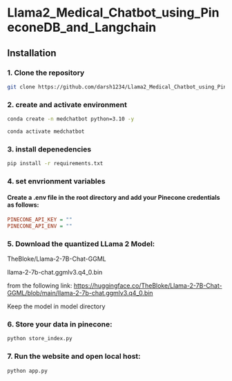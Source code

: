 # Llama2_Medical_Chatbot_using_PineconeDB_and_Langchain

## Installation

### 1. Clone the repository
```bash
git clone https://github.com/darsh1234/Llama2_Medical_Chatbot_using_PineconeDB_and_Langchain.git
```

### 2. create and activate environment
``` bash 
conda create -n medchatbot python=3.10 -y 
```

``` bash 
conda activate medchatbot 
```

### 3. install depenedencies
``` bash 
pip install -r requirements.txt
```

### 4. set envrionment variables
#### Create a .env file in the root directory and add your Pinecone credentials as follows:
```ini
PINECONE_API_KEY = ""
PINECONE_API_ENV = ""
```

### 5. Download the quantized LLama 2 Model:

TheBloke/Llama-2-7B-Chat-GGML

llama-2-7b-chat.ggmlv3.q4_0.bin

from the following link:
https://huggingface.co/TheBloke/Llama-2-7B-Chat-GGML/blob/main/llama-2-7b-chat.ggmlv3.q4_0.bin

Keep the model in model directory

### 6. Store your data in pinecone:

``` bash 
python store_index.py
```

### 7. Run the website and open local host:
``` bash 
python app.py
```
